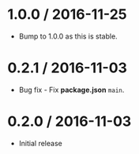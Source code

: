 1.0.0 / 2016-11-25
==================

  * Bump to 1.0.0 as this is stable.

0.2.1 / 2016-11-03
==================

  * Bug fix - Fix **package.json** `main`.

0.2.0 / 2016-11-03
==================

  * Initial release
